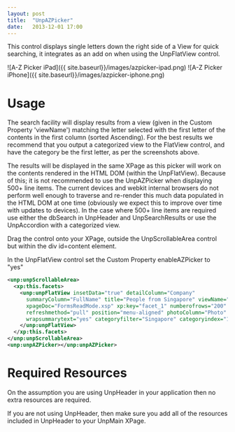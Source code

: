 ```yaml
---
layout: post
title:  "UnpAZPicker"
date:   2013-12-01 17:00
---
```


This control displays single letters down the right side of a View for quick searching, it integrates as an add on when using the UnpFlatView control.

![A-Z Picker iPad]({{ site.baseurl}}/images/azpicker-ipad.png)
![A-Z Picker iPhone]({{ site.baseurl}}/images/azpicker-iphone.png)

# Usage
The search facility will display results from a view (given in the Custom Property 'viewName') matching the letter selected with the first letter of the contents in the first column (sorted Ascending). For the best results we recommend that you output a categorized view to the FlatView control, and have the category be the first letter, as per the screenshots above.

The results will be displayed in the same XPage as this picker will work on the contents rendered in the HTML DOM (within the UnpFlatView). Because of this; it is not recommended to use the UnpAZPicker when displaying 500+ line items. The current devices and webkit internal browsers do not perform well enough to traverse and re-render this much data populated in the HTML DOM at one time (obviously we expect this to improve over time with updates to devices). In the case where 500+ line items are required use either the dbSearch in UnpHeader and UnpSearchResults or use the UnpAccordion with a categorized view.

Drag the control onto your XPage, outside the UnpScrollableArea control but within the div id=content element. 

In the UnpFlatView control set the Custom Property enableAZPicker to "yes"

```xml
<unp:unpScrollableArea>
  <xp:this.facets>
    <unp:unpFlatView insetData="true" detailColumn="Company"
      summaryColumn="FullName" title="People from Singapore" viewName="People By Country Filter"
      xpageDoc="FormsReadMode.xsp" xp:key="facet_1" numberofrows="200"
      refreshmethod="pull" position="menu-aligned" photoColumn="Photo"
      wrapsummarytext="yes" categoryfilter="Singapore" categoryindex="1" enableAZPicker="yes">
    </unp:unpFlatView>
  </xp:this.facets>
</unp:unpScrollableArea>
<unp:unpAZPicker></unp:unpAZPicker>
```

# Required Resources
On the assumption you are using UnpHeader in your application then no extra resources are required.

If you are not using UnpHeader, then make sure you add all of the resources included in UnpHeader to your UnpMain XPage.